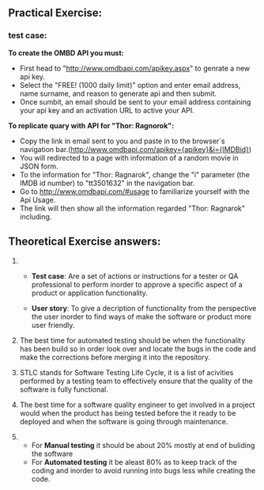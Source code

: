 ## Practical Exercise: 

### test case:
**To create the OMBD API you must:**
  - First head to "http://www.omdbapi.com/apikey.aspx" to genrate a new api key.
  - Select the "FREE! (1000 daily limit)" option and enter email address, name surname, and reason to generate api and then submit.
  - Once sumbit, an email should be sent to your email address containing your api key and an activation URL to active your API.


**To replicate quary with API for "Thor: Ragnorok":**
  - Copy the link in email sent to you and paste in to the browser`s navigation bar.(http://www.omdbapi.com/apikey={apikey}&i={IMDBid})
  - You will redirected to a page with information of a random movie in JSON form.
  - To the information for "Thor: Ragnarok", change the "i" parameter (the IMDB id number) to "tt3501632" in the navigation bar.
  - Go to http://www.omdbapi.com/#usage to familiarize yourself with the Api Usage.
  - The link will then show all the information regarded "Thor: Ragnarok" including.


## Theoretical Exercise answers:

1. 
   - **Test case**: Are a set of actions or instructions for a tester or QA professional to perform inorder to approve a specific aspect of a product or application functionality.

   - **User story**: To give a decription of functionality from the perspective the user inorder to find ways of make the software or product more user friendly.

2. The best time for automated testing should be when the functionality has been build so in order look over and locate the bugs in the code and make the corrections before merging it into the repository.

3. STLC stands for Software Testing Life Cycle, it is a list of acivities performed by a testing team to effectively ensure that the quality of the software is fully functional. 

4. The best time for a software quality engineer to get involved in a project would when the product has being tested before the it ready to be deployed and when the software is going through maintenance.

5. - For **Manual testing** it should be about 20% mostly at end of buliding the software
   - For **Automated testing** it be aleast 80% as to keep track of the coding and inorder to avoid running into bugs less while creating the code.